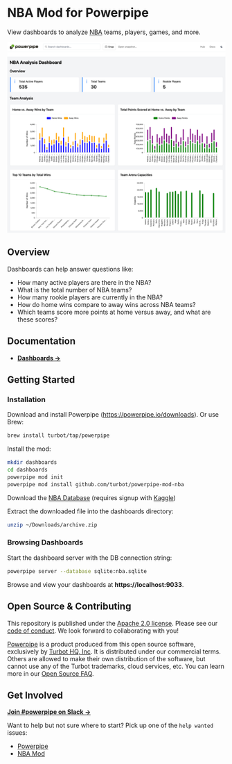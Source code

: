 # NBA Mod for Powerpipe

View dashboards to analyze [NBA](https://www.nba.com/) teams, players, games, and more.

![image](https://raw.githubusercontent.com/turbot/powerpipe-mod-nba/main/docs/nba_dashboard_screenshot.png)

## Overview

Dashboards can help answer questions like:

- How many active players are there in the NBA?
- What is the total number of NBA teams?
- How many rookie players are currently in the NBA?
- How do home wins compare to away wins across NBA teams?
- Which teams score more points at home versus away, and what are these scores?

## Documentation

- **[Dashboards →](https://hub.powerpipe.io/mods/turbot/nba/dashboards)**

## Getting Started

### Installation

Download and install Powerpipe (https://powerpipe.io/downloads). Or use Brew:

```sh
brew install turbot/tap/powerpipe
```

Install the mod:

```sh
mkdir dashboards
cd dashboards
powerpipe mod init
powerpipe mod install github.com/turbot/powerpipe-mod-nba
```

Download the [NBA Database](https://www.kaggle.com/datasets/wyattowalsh/basketball/versions/231) (requires signup with [Kaggle](https://www.kaggle.com/))

Extract the downloaded file into the dashboards directory:

```sh
unzip ~/Downloads/archive.zip
```

### Browsing Dashboards

Start the dashboard server with the DB connection string:

```sh
powerpipe server --database sqlite:nba.sqlite
```

Browse and view your dashboards at **https://localhost:9033**.

## Open Source & Contributing

This repository is published under the [Apache 2.0 license](https://www.apache.org/licenses/LICENSE-2.0). Please see our [code of conduct](https://github.com/turbot/.github/blob/main/CODE_OF_CONDUCT.md). We look forward to collaborating with you!

[Powerpipe](https://powerpipe.io) is a product produced from this open source software, exclusively by [Turbot HQ, Inc](https://turbot.com). It is distributed under our commercial terms. Others are allowed to make their own distribution of the software, but cannot use any of the Turbot trademarks, cloud services, etc. You can learn more in our [Open Source FAQ](https://turbot.com/open-source).

## Get Involved

**[Join #powerpipe on Slack →](https://powerpipe.io/community/join)**

Want to help but not sure where to start? Pick up one of the `help wanted` issues:

- [Powerpipe](https://github.com/turbot/powerpipe/labels/help%20wanted)
- [NBA Mod](https://github.com/turbot/powerpipe-mod-nba/labels/help%20wanted)
